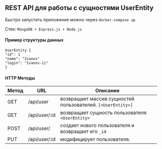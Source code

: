 ## REST API для работы с сущностями UserEntity

Быстро запустить приложение можно через `docker-compose up`

Стек: `MongoDB + Express.js + Node.js`

#### Пример структуры данных  

```
UserEntity {
"id": 1
"name": "Ivanov"
"login": "Ivanov-ii"
}
```

#### HTTP Методы

Метод|URL|Описание
-|-|-
GET| /api/user | возвращает массив сущностей пользователей. `[<UserEntity>]`
GET| /api/user/:id | возвращает сущность пользователя `<UserEntity>`
POST| /api/user/ | создает нового пользователя и возвращает его `_id`
PUT| /api/user/:id | модифицирует пользователя.

